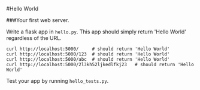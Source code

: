 
#Hello World

###Your first web server.

Write a flask app in `hello.py`. This app should simply return 'Hello World' regardless of the URL.


    curl http://localhost:5000/     # should return 'Hello World'
    curl http://localhost:5000/123  # should return 'Hello World'
    curl http://localhost:5000/abc  # should return 'Hello World'
    curl http://localhost:5000/2l3kh52ljkedlfkj23   # should return 'Hello World'

Test your app by running `hello_tests.py`.


